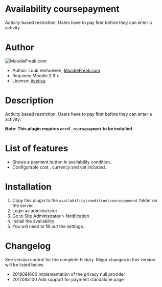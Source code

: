 Availability coursepayment
====================
Activity based restriction. Users have to pay first before they can enter a activity. 

Author
====================
![MoodleFreak.com](http://moodlefreak.com/logo_small.png)

* Author: Luuk Verhoeven, [MoodleFreak.com](http://www.moodlefreak.com/)
* Requires: Moodle 2.9.x
* License: [Avetica](http://avetica.nl)

Description
====================
Activity based restriction. Users have to pay first before they can enter a activity. 

**Note: This plugin requires `enrol_coursepayment` to be installed.**

List of features
====================
- Shows a payment button in availability condition.
- Configurable cost , currency and vat included.

Installation
====================
1.  Copy this plugin to the `availability\condition\coursepayment` folder on the server
2.  Login as administrator
3.  Go to Site Administrator > Notification
4.  Install the availability
5.  You will need to fill out the settings.

Changelog
====================

See version control for the complete history. Major changes in this version will be listed below.

- 2018081600 Implementation of the privacy null provider
- 2017083100 Add support for payment standalone page 